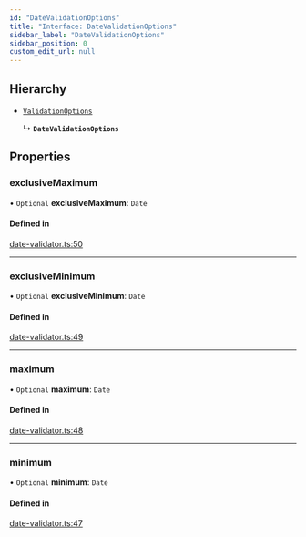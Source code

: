 ```yaml
---
id: "DateValidationOptions"
title: "Interface: DateValidationOptions"
sidebar_label: "DateValidationOptions"
sidebar_position: 0
custom_edit_url: null
---
```


## Hierarchy

- [`ValidationOptions`](ValidationOptions.md)

  ↳ **`DateValidationOptions`**

## Properties

### exclusiveMaximum

• `Optional` **exclusiveMaximum**: `Date`

#### Defined in

[date-validator.ts:50](https://github.com/orbitjs/orbit/blob/6e0cbd41/packages/@orbit/validators/src/date-validator.ts#L50)

___

### exclusiveMinimum

• `Optional` **exclusiveMinimum**: `Date`

#### Defined in

[date-validator.ts:49](https://github.com/orbitjs/orbit/blob/6e0cbd41/packages/@orbit/validators/src/date-validator.ts#L49)

___

### maximum

• `Optional` **maximum**: `Date`

#### Defined in

[date-validator.ts:48](https://github.com/orbitjs/orbit/blob/6e0cbd41/packages/@orbit/validators/src/date-validator.ts#L48)

___

### minimum

• `Optional` **minimum**: `Date`

#### Defined in

[date-validator.ts:47](https://github.com/orbitjs/orbit/blob/6e0cbd41/packages/@orbit/validators/src/date-validator.ts#L47)

